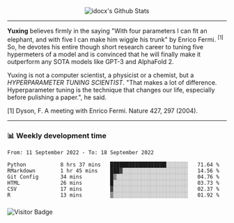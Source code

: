 <div align="center">
    <img align="center" src="https://github-readme-stats.vercel.app/api?username=idocx&show_icons=true&count_private=true&hide_border=true" alt="idocx's Github Stats"></img>
</div>

---

**Yuxing** believes firmly in the saying "With four parameters I can fit an elephant, and with five I can make him wiggle his trunk" by Enrico Fermi. <sup>[1]</sup> So, he devotes his entire though short research career to tuning five hypermeters of a model and is convinced that he will finally make it outperform any SOTA models like GPT-3 and AlphaFold 2.

Yuxing is not a computer scientist, a physicist or a chemist, but a *HYPERPARAMETER TUNING SCIENTIST*. "That makes a lot of difference. Hyperparameter tuning is the technique that changes our life, especially before pulishing a paper.", he said.

[1] Dyson, F. A meeting with Enrico Fermi. Nature 427, 297 (2004).


---

### 📊 Weekly development time
<!--START_SECTION:waka-->

```text
From: 11 September 2022 - To: 18 September 2022

Python           8 hrs 37 mins   ██████████████████░░░░░░░   71.64 %
RMarkdown        1 hr 45 mins    ███▓░░░░░░░░░░░░░░░░░░░░░   14.56 %
Git Config       34 mins         █▒░░░░░░░░░░░░░░░░░░░░░░░   04.76 %
HTML             26 mins         █░░░░░░░░░░░░░░░░░░░░░░░░   03.73 %
CSV              17 mins         ▓░░░░░░░░░░░░░░░░░░░░░░░░   02.37 %
R                13 mins         ▒░░░░░░░░░░░░░░░░░░░░░░░░   01.92 %
```

<!--END_SECTION:waka-->

### 

![Visitor Badge](https://visitor-badge.laobi.icu/badge?page_id=idocx.idocx)